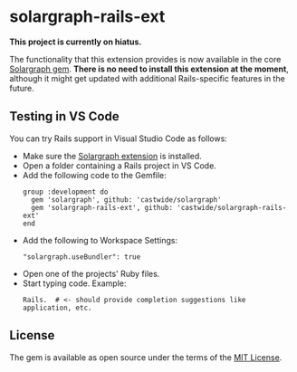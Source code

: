 # solargraph-rails-ext

**This project is currently on hiatus.**

The functionality that this extension provides is now available in the core [Solargraph gem](https://github.com/castwide/solargraph). **There is no need to install this extension at the moment**, although it might get updated with additional Rails-specific features in the future.

## Testing in VS Code

You can try Rails support in Visual Studio Code as follows:

* Make sure the [Solargraph extension](https://marketplace.visualstudio.com/items?itemName=castwide.solargraph) is installed.
* Open a folder containing a Rails project in VS Code.
* Add the following code to the Gemfile:
    ```
    group :development do
      gem 'solargraph', github: 'castwide/solargraph'
      gem 'solargraph-rails-ext', github: 'castwide/solargraph-rails-ext'
    end
    ```
* Add the following to Workspace Settings:
    ```
    "solargraph.useBundler": true
    ```
* Open one of the projects' Ruby files.
* Start typing code. Example:
    ```
	Rails.  # <- should provide completion suggestions like application, etc.
    ```

## License

The gem is available as open source under the terms of the [MIT License](http://opensource.org/licenses/MIT).
